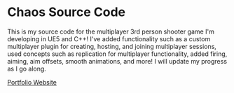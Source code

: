 # Chaos Source Code

This is my source code for the multiplayer 3rd person shooter game I'm developing in UE5 and C++! I've added functionality such as a custom multiplayer plugin for creating, hosting, and joining multiplayer sessions, used concepts such as replication for multiplayer functionality, added firing, aiming, aim offsets, smooth animations, and more! I will update my progress as I go along.

[Portfolio Website](https://sheel-patel.netlify.app/#/game-projects)
